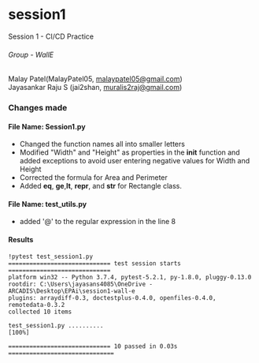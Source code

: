# session1
Session 1 - CI/CD Practice
###### Group - WallE
Malay Patel(MalayPatel05, malaypatel05@gmail.com)      
Jayasankar Raju S (jai2shan, muralis2raj@gmail.com)       

### Changes made           
#### File Name: Session1.py                  
* Changed the function names all into smaller letters         
* Modified "Width" and "Height" as properties in the __init__ function and added exceptions to avoid user entering negative values for Width and Height          
* Corrected the formula for Area and Perimeter             
* Added __eq__, __ge__,__lt__, __repr__, and __str__ for Rectangle class.           

#### File Name: test_utils.py            
* added '@' to the regular expression in the line 8            

#### Results     

	!pytest test_session1.py              
	============================= test session starts =============================                 
	platform win32 -- Python 3.7.4, pytest-5.2.1, py-1.8.0, pluggy-0.13.0                
	rootdir: C:\Users\jayasans4085\OneDrive - ARCADIS\Desktop\EPAi\session1-wall-e                 
	plugins: arraydiff-0.3, doctestplus-0.4.0, openfiles-0.4.0, remotedata-0.3.2                    
	collected 10 items                      

	test_session1.py ..........                                              [100%]                          

	============================= 10 passed in 0.03s ==============================                    

